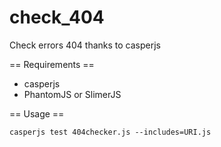 # check_404
Check errors 404 thanks to casperjs

== Requirements ==

* casperjs
* PhantomJS or SlimerJS

== Usage ==

    casperjs test 404checker.js --includes=URI.js
